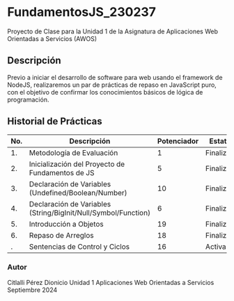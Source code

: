 # FundamentosJS_230237
Proyecto de Clase para la Unidad 1 de la Asignatura de Aplicaciones Web Orientadas a Servicios (AWOS)


## Descripción
Previo a iniciar el desarrollo de software para web usando el framework de NodeJS, realizaremos un par de prácticas de repaso en JavaScript puro, con el objetivo de confirmar los conocimientos básicos de lógica de programación.


## Historial de Prácticas
 |No.| Descripción|Potenciador| Estatus|
 |--|--|--|--|
 |1.| Metodología de Evaluación|1|Finalizada|
 |2.| Inicialización del Proyecto de Fundamentos de JS|5|Finalizada|
 |3.|Declaración de Variables (Undefined/Boolean/Number)|10|Finalizada|
 |4.|Declaración de Variables (String/BigInit/Null/Symbol/Function)|6| Finalizada|
 |5.|Introducción a Objetos|19|Finalizada|
 |6.|Repaso de Arreglos|18|Finalizada|
 |.|Sentencias de Control y Ciclos|16|Activa|

### Autor
Citlalli Pérez Dionicio
Unidad 1
Aplicaciones Web Orientadas a Servicios
Septiembre 2024

